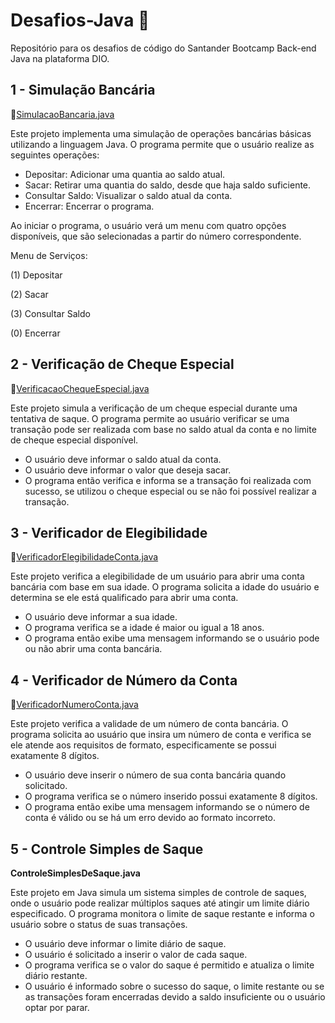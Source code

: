 # Desafios-Java 🚀
Repositório para os desafios de código do Santander Bootcamp Back-end Java na plataforma DIO.

## 1 - Simulação Bancária 

🔗[SimulacaoBancaria.java](https://github.com/RawanaSouza/Desafios-Java/blob/main/DesafiosCodigo/src/SimulacaoBancaria.java)

Este projeto implementa uma simulação de operações bancárias básicas utilizando a linguagem Java. O programa permite que o usuário realize as seguintes operações:

- Depositar: Adicionar uma quantia ao saldo atual.
- Sacar: Retirar uma quantia do saldo, desde que haja saldo suficiente.
- Consultar Saldo: Visualizar o saldo atual da conta.
- Encerrar: Encerrar o programa.

Ao iniciar o programa, o usuário verá um menu com quatro opções disponíveis, que são selecionadas a partir do número correspondente. 

Menu de Serviços:

(1) Depositar

(2) Sacar

(3) Consultar Saldo

(0) Encerrar



## 2 - Verificação de Cheque Especial

🔗[VerificacaoChequeEspecial.java](https://github.com/RawanaSouza/Desafios-Java/blob/main/DesafiosCodigo/src/VerificacaoChequeEspecial.java)

Este projeto simula a verificação de um cheque especial durante uma tentativa de saque. O programa permite ao usuário verificar se uma transação pode ser realizada com base no saldo atual da conta e no limite de cheque especial disponível.


- O usuário deve informar o saldo atual da conta.
- O usuário deve informar o valor que deseja sacar.
- O programa então verifica e informa se a transação foi realizada com sucesso, se utilizou o cheque especial ou se não foi possível realizar a transação.

## 3 - Verificador de Elegibilidade

🔗[VerificadorElegibilidadeConta.java](https://github.com/RawanaSouza/Desafios-Java/blob/main/DesafiosCodigo/src/VerificadorElegibilidadeConta.java)

Este projeto verifica a elegibilidade de um usuário para abrir uma conta bancária com base em sua idade. O programa solicita a idade do usuário e determina se ele está qualificado para abrir uma conta.

- O usuário deve informar a sua idade.
- O programa verifica se a idade é maior ou igual a 18 anos.
- O programa então exibe uma mensagem informando se o usuário pode ou não abrir uma conta bancária.

## 4 - Verificador de Número da Conta

🔗[VerificadorNumeroConta.java](https://github.com/RawanaSouza/Desafios-Java/blob/main/DesafiosCodigo/src/VerificadorNumeroConta.java)

Este projeto verifica a validade de um número de conta bancária. O programa solicita ao usuário que insira um número de conta e verifica se ele atende aos requisitos de formato, especificamente se possui exatamente 8 dígitos.

- O usuário deve inserir o número de sua conta bancária quando solicitado.
- O programa verifica se o número inserido possui exatamente 8 dígitos.
- O programa então exibe uma mensagem informando se o número de conta é válido ou se há um erro devido ao formato incorreto.


## 5 - Controle Simples de Saque

**ControleSimplesDeSaque.java**

Este projeto em Java simula um sistema simples de controle de saques, onde o usuário pode realizar múltiplos saques até atingir um limite diário especificado. O programa monitora o limite de saque restante e informa o usuário sobre o status de suas transações.

- O usuário deve informar o limite diário de saque.
- O usuário é solicitado a inserir o valor de cada saque.
- O programa verifica se o valor do saque é permitido e atualiza o limite diário restante.
- O usuário é informado sobre o sucesso do saque, o limite restante ou se as transações foram encerradas devido a saldo insuficiente ou o usuário optar por parar.